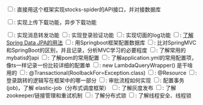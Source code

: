 <input type="checkbox">: 直接用这个框架实现stocks-spider的API接口，并对接数据库

<input type="checkbox">: 实现上传下载功能，异步下载功能

<input type="checkbox">: 实现消息转发功能
<input type="checkbox">: 实现登录验证功能
<input type="checkbox">: 实现切面的log功能
<input type="checkbox">: [了解Spring Data JPA的用法](https://blog.csdn.net/li_w_ch/article/details/110940430)
<input type="checkbox">: 用Springboot框架配置数据库
<input type="checkbox">: 比对SpringMVC和SpringBoot的区别，并且记录，分析MVC学习的必要程度
<input type="checkbox">: 了解常用的mybatis的api
<input type="checkbox">: 了解pom的常用配置
<input type="checkbox">: 了解application.yml的常用配置项，像ts一样记录一份比较详细的配置单
<input type="checkbox">: new LambdaQueryWrapper() 是干啥用的
<input type="checkbox">: @Transactional(RoolbackFor=Exception.class)
<input type="checkbox">: @Resource
<input type="checkbox">: 登录跳转的逻辑写在框架中的哪一部分
<input type="checkbox">: 审批流程如何实现
<input type="checkbox">: 配置事务(job)，了解 elastic-job（分布式调度框架）
<input type="checkbox">: 了解灰度发布
<input type="checkbox">: 了解zookeeper/链接管理和重试机制
<input type="checkbox">: 了解分布式锁
<input type="checkbox">: 了解线程安全、线程锁
